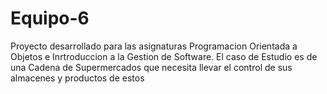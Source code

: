 # Equipo-6 
Proyecto desarrollado para las asignaturas Programacion Orientada a Objetos e Inrtroduccion a la Gestion de Software. El caso de Estudio es de una Cadena de Supermercados 
que necesita llevar el control de sus almacenes y productos de estos
